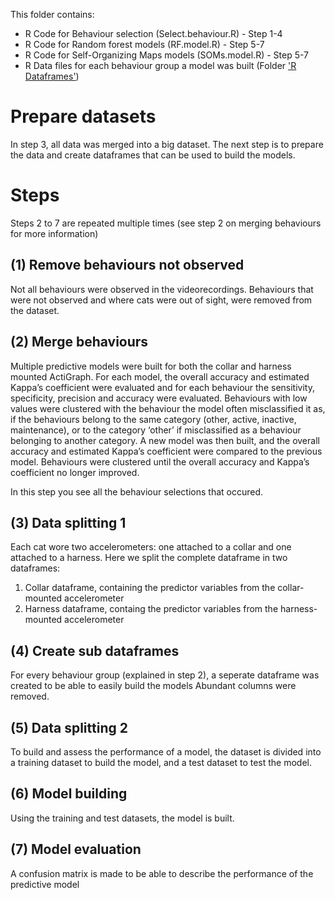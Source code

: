 This folder contains:
- R Code for Behaviour selection (Select.behaviour.R) - Step 1-4
- R Code for Random forest models (RF.model.R) - Step 5-7
- R Code for Self-Organizing Maps models (SOMs.model.R) - Step 5-7
- R Data files for each behaviour group a model was built (Folder ['R Dataframes'](https://github.com/MSmit1992/Cat_Accelerometry/tree/main/Step%204:%20Build%20predictive%20models/R%20Dataframes))

# Prepare datasets
In step 3, all data was merged into a big dataset. The next step is to prepare the data and create dataframes that can be used to build the models.

# Steps
Steps 2 to 7 are repeated multiple times (see step 2 on merging behaviours for more information)
## (1) Remove behaviours not observed
Not all behaviours were observed in the videorecordings. Behaviours that were not observed and where cats were out of sight, were removed from the dataset. 
## (2) Merge behaviours
Multiple predictive models were built for both the collar and harness mounted ActiGraph. For each model, the overall accuracy and estimated Kappa’s coefficient were evaluated and for each behaviour the sensitivity, specificity, precision and accuracy were evaluated. Behaviours with low values were clustered with the behaviour the model often misclassified it as, if the behaviours belong to the same category (other, active, inactive, maintenance), or to the category ‘other’ if misclassified as a behaviour belonging to another category. A new model was then built, and the overall accuracy and estimated Kappa’s coefficient were compared to the previous model. Behaviours were clustered until the overall accuracy and Kappa’s coefficient no longer improved.

In this step you see all the behaviour selections that occured.
## (3) Data splitting 1
Each cat wore two accelerometers: one attached to a collar and one attached to a harness. Here we split the complete dataframe in two dataframes:
1. Collar dataframe, containing the predictor variables from the collar-mounted accelerometer
2. Harness dataframe, containg the predictor variables from the harness-mounted accelerometer
## (4) Create sub dataframes
For every behaviour group (explained in step 2), a seperate dataframe was created to be able to easily build the models
Abundant columns were removed.
## (5) Data splitting 2
To build and assess the performance of a model, the dataset is divided into a training dataset to build the model, and a test dataset to test the model.
## (6) Model building
Using the training and test datasets, the model is built.
## (7) Model evaluation
A confusion matrix is made to be able to describe the performance of the predictive model
